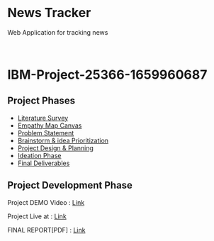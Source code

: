 <h1  style="margin-top: 0px;">News Tracker</h1>

<p  >Web Application for tracking news</p>
<br>

# IBM-Project-25366-1659960687

## Project Phases

- [Literature Survey](https://github.com/IBM-EPBL/IBM-Project-25366-1659960687/blob/main/Phases/Ideation%20Phase/Literature_Survey.pdf)
- [Empathy Map Canvas](https://github.com/IBM-EPBL/IBM-Project-25366-1659960687/blob/main/Phases/Ideation%20Phase/Empathy_Map_Canvas.pdf)
- [Problem Statement](https://github.com/IBM-EPBL/IBM-Project-25366-1659960687/blob/main/Phases/Ideation%20Phase/Problem_Statement.pdf)
- [Brainstorm & idea Prioritization](https://github.com/IBM-EPBL/IBM-Project-25366-1659960687/blob/main/Phases/Ideation%20Phase/brainstorm%20%26%20idea%20priotization.pdf)
- [Project Design & Planning](https://github.com/IBM-EPBL/IBM-Project-25366-1659960687/tree/main/Phases/Project%20Design%20%26%20Planning)
- [Ideation Phase](https://github.com/IBM-EPBL/IBM-Project-25366-1659960687/tree/main/Phases/Ideation%20Phase)
- [Final Deliverables](https://github.com/IBM-EPBL/IBM-Project-25366-1659960687/tree/main/Phases/Final%20deliverables)

## Project Development Phase

Project DEMO Video : [Link](https://drive.google.com/file/d/11W27uPUHuCTogSf9-vFWf_xo6uzo3mBw/view?usp=sharing)

Project Live at : [Link](https://news-tracker-ibm.albyzyx.dev)

FINAL REPORT[PDF] : [Link](https://github.com/IBM-EPBL/IBM-Project-22781-1659858111/blob/main/Phases/Final%20Deliverables/PROJECT_FINAL_REPORT.pdf)
